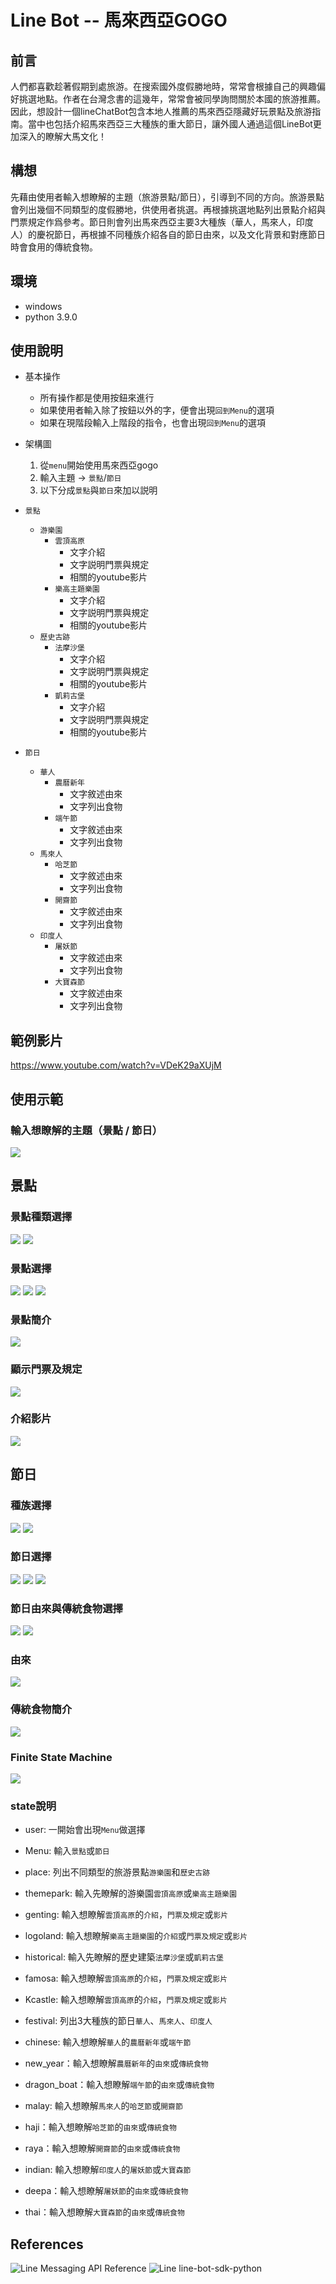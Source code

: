 # Line Bot -- 馬來西亞GOGO

## 前言
人們都喜歡趁著假期到處旅游。在搜索國外度假勝地時，常常會根據自己的興趣偏好挑選地點。作者在台灣念書的這幾年，常常會被同學詢問關於本國的旅游推薦。因此，想設計一個lineChatBot包含本地人推薦的馬來西亞隱藏好玩景點及旅游指南。當中也包括介紹馬來西亞三大種族的重大節日，讓外國人通過這個LineBot更加深入的瞭解大馬文化！

## 構想
先藉由使用者輸入想瞭解的主題（旅游景點/節日），引導到不同的方向。旅游景點會列出幾個不同類型的度假勝地，供使用者挑選。再根據挑選地點列出景點介紹與門票規定作爲參考。節日則會列出馬來西亞主要3大種族（華人，馬來人，印度人）的慶祝節日，再根據不同種族介紹各自的節日由來，以及文化背景和對應節日時會食用的傳統食物。

## 環境
- windows
- python 3.9.0

## 使用說明
- 基本操作
    - 所有操作都是使用按鈕來進行
    - 如果使用者輸入除了按鈕以外的字，便會出現`回到Menu`的選項
    - 如果在現階段輸入上階段的指令，也會出現`回到Menu`的選項

- 架構圖
    1. 從`menu`開始使用馬來西亞gogo
    2. 輸入主題 -> `景點`/`節日`
    3. 以下分成`景點`與`節日`來加以説明
    
- `景點` 
    - `游樂園`
        - `雲頂高原`
            - 文字介紹
            - 文字説明門票與規定
            - 相關的youtube影片
        - `樂高主題樂園`
			- 文字介紹
            - 文字説明門票與規定
            - 相關的youtube影片
    - `歷史古跡`
        - `法摩沙堡`
            - 文字介紹
            - 文字説明門票與規定
            - 相關的youtube影片
        - `凱莉古堡`
			- 文字介紹
            - 文字説明門票與規定
            - 相關的youtube影片
- `節日`
    - `華人`
        - `農曆新年`
            - 文字敘述由來
            - 文字列出食物
        - `端午節`
            - 文字敘述由來
            - 文字列出食物
    - `馬來人`
        - `哈芝節`
            - 文字敘述由來
            - 文字列出食物
        - `開齋節`
            - 文字敘述由來
            - 文字列出食物
	- `印度人`
        - `屠妖節`
            - 文字敘述由來
            - 文字列出食物
        - `大寶森節`
            - 文字敘述由來
            - 文字列出食物
## 範例影片
https://www.youtube.com/watch?v=VDeK29aXUjM
## 使用示範
### 輸入想瞭解的主題（景點 / 節日）
![](https://i.imgur.com/xUmwzpwl.jpg)

## 景點
### 景點種類選擇
![](https://i.imgur.com/yLMcWnDl.jpg)
![](https://i.imgur.com/TiGHG3rl.jpg)

### 景點選擇
![](https://i.imgur.com/isLe3Dbl.jpg)
![](https://i.imgur.com/J764XBOl.jpg)
![](https://i.imgur.com/c0U6DThl.jpg)

### 景點簡介
![](https://i.imgur.com/2CChUfbl.jpg)

### 顯示門票及規定
![](https://i.imgur.com/YcObw3Wl.jpg)

### 介紹影片
![](https://i.imgur.com/wkty8nql.jpg)

## 節日
### 種族選擇
![](https://i.imgur.com/2dUbkyol.jpg)
![](https://i.imgur.com/Cy23nBcl.jpg)

### 節日選擇
![](https://i.imgur.com/SDAlEStl.jpg)
![](https://i.imgur.com/zUpNVGUl.jpg)
![](https://i.imgur.com/MIv8dgRl.jpg)

### 節日由來與傳統食物選擇
![](https://i.imgur.com/jpnyTR8l.jpg)
![](https://i.imgur.com/uVuqb8tl.jpg)

### 由來
![](https://imgur.com/JAurchnl.jpg)

### 傳統食物簡介
![](https://i.imgur.com/KqdNTRZl.jpg)


### Finite State Machine
![](https://i.imgur.com/zP486SZ.png)

### state說明
- user: 一開始會出現`Menu`做選擇
- Menu: 輸入`景點`或`節日`
- place: 列出不同類型的旅游景點`游樂園`和`歷史古跡`
- themepark: 輸入先瞭解的游樂園`雲頂高原`或`樂高主題樂園`
- genting: 輸入想瞭解`雲頂高原`的`介紹`，`門票及規定`或`影片`
- logoland: 輸入想瞭解`樂高主題樂園`的`介紹`或`門票及規定`或`影片`
- historical: 輸入先瞭解的歷史建築`法摩沙堡`或`凱莉古堡`
- famosa: 輸入想瞭解`雲頂高原`的`介紹`，`門票及規定`或`影片`
- Kcastle: 輸入想瞭解`雲頂高原`的`介紹`，`門票及規定`或`影片`

- festival: 列出3大種族的節日`華人`、`馬來人`、`印度人`
- chinese: 輸入想瞭解`華人`的`農曆新年`或`端午節`
- new_year：輸入想瞭解`農曆新年`的`由來`或`傳統食物`
- dragon_boat：輸入想瞭解`端午節`的`由來`或`傳統食物`
- malay: 輸入想瞭解`馬來人`的`哈芝節`或`開齋節`
- haji：輸入想瞭解`哈芝節`的`由來`或`傳統食物`
- raya：輸入想瞭解`開齋節`的`由來`或`傳統食物`
- indian: 輸入想瞭解`印度人`的`屠妖節`或`大寶森節`
- deepa：輸入想瞭解`屠妖節`的`由來`或`傳統食物`
- thai：輸入想瞭解`大寶森節`的`由來`或`傳統食物`

## References
![Line Messaging API Reference](https://developers.line.biz/en/reference/messaging-api/)
![Line line-bot-sdk-python](https://github.com/line/line-bot-sdk-python)
